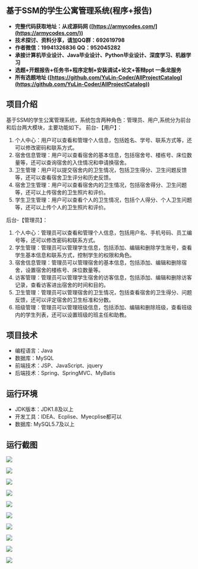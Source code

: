 ## 基于SSM的学生公寓管理系统(程序+报告)

- <b>完整代码获取地址：从戎源码网 ([https://armycodes.com/](https://armycodes.com/))</b>
- <b>技术探讨、资料分享，请加QQ群：692619798</b> 
- <b>作者微信：19941326836  QQ：952045282</b> 
- <b>承接计算机毕业设计、Java毕业设计、Python毕业设计、深度学习、机器学习</b>
- <b>选题+开题报告+任务书+程序定制+安装调试+论文+答辩ppt 一条龙服务</b>
- <b>所有选题地址 ([https://github.com/YuLin-Coder/AllProjectCatalog](https://github.com/YuLin-Coder/AllProjectCatalog)) </b>

## 项目介绍
基于SSM的学生公寓管理系统，系统包含两种角色：管理员、用户,系统分为前台和后台两大模块，主要功能如下。
前台-【用户】：
1. 个人中心：用户可以查看和管理个人信息，包括姓名、学号、联系方式等，还可以修改密码和联系方式。
2. 宿舍信息管理：用户可以查看宿舍的基本信息，包括宿舍号、楼栋号、床位数量等，还可以查询宿舍的入住情况和申请换宿舍。
3. 卫生管理：用户可以提交宿舍内的卫生情况，包括卫生得分、卫生问题反馈等，还可以查看宿舍卫生评分和历史反馈。
4. 宿舍卫生管理：用户可以查看宿舍内的卫生情况，包括宿舍得分、卫生问题等，还可以上传宿舍的卫生照片和评价。
5. 学生卫生管理：用户可以查看个人的卫生情况，包括个人得分、个人卫生问题等，还可以上传个人的卫生照片和评价。

后台-【管理员】：
1. 个人中心：管理员可以查看和管理个人信息，包括用户名、手机号码、员工编号等，还可以修改密码和联系方式。
2. 学生管理：管理员可以管理学生信息，包括添加、编辑和删除学生账号，查看学生基本信息和联系方式，控制学生的权限和角色。
3. 宿舍信息管理：管理员可以管理宿舍的基本信息，包括添加、编辑和删除宿舍，设置宿舍的楼栋号、床位数量等。
4. 访客管理：管理员可以管理学生宿舍的访客信息，包括添加、编辑和删除访客记录，查看访客进出宿舍的时间和目的。
5. 卫生管理：管理员可以管理宿舍的卫生情况，包括查看宿舍的卫生得分、问题反馈，还可以评定宿舍的卫生标准和分数。
6. 班级管理：管理员可以管理班级信息，包括添加、编辑和删除班级，查看班级内的学生列表，还可以设置班级的班主任和助教。

## 项目技术
- 编程语言：Java
- 数据库：MySQL
- 前端技术：JSP、JavaScript、jquery
- 后端技术：Spring、SpringMVC、MyBatis

## 运行环境
- JDK版本：JDK1.8及以上
- 开发工具：IDEA、Ecplise、Myecplise都可以
- 数据库: MySQL5.7及以上

## 运行截图
![](screenshot/1.png)

![](screenshot/2.png)

![](screenshot/3.png)

![](screenshot/4.png)

![](screenshot/5.png)

![](screenshot/6.png)

![](screenshot/7.png)

![](screenshot/8.png)

![](screenshot/9.png)

![](screenshot/10.png)

